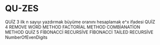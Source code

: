 # QU-ZES
QUİZ 3
ilk n sayıyı  yazdırmak
büyüme oranını hesaplamak
e^x ifadesi
QUİZ 4
REMOVE WORD METHOD 
FACTORİAL METHOD
COMBİANATİON METHOD
QUİZ  5
FİBONACCİ RECURSİVE
FİBONACCİ TAİLED RECURSİVE
NumberOfEvenDigits

